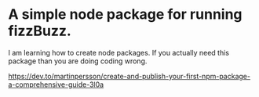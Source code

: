# A simple node package for running fizzBuzz.

I am learning how to create node packages.
If you actually need this package than you are doing coding wrong.

https://dev.to/martinpersson/create-and-publish-your-first-npm-package-a-comprehensive-guide-3l0a
